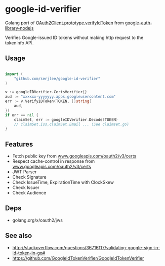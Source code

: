 # google-id-verifier

Golang port of [OAuth2Client.prototype.verifyIdToken](https://github.com/google/google-auth-library-nodejs/blob/master/src/auth/oauth2client.ts) from [google-auth-library-nodejs](https://github.com/google/google-auth-library-nodejs)

Verifies Google-issued ID tokens without making http request to the tokeninfo API.

## Usage

```go

import (
    "github.com/serjlee/google-id-verifier"
)

v := googleIDVerifier.CertsVerifier{}
aud := "xxxxxx-yyyyyyy.apps.googleusercontent.com"
err := v.VerifyIDToken(TOKEN, []string{
    aud,
})
if err == nil {
    claimSet, err := googleIDVerifier.Decode(TOKEN)
    // claimSet.Iss,claimSet.Email ... (See claimset.go)
}
```

## Features

- Fetch public key from www.googleapis.com/oauth2/v3/certs
- Respect cache-control in response from www.googleapis.com/oauth2/v3/certs
- JWT Parser
- Check Signature 
- Check IssueTime, ExpirationTime with ClockSkew
- Check Issuer
- Check Audience

## Deps

- golang.org/x/oauth2/jws

## See also

- http://stackoverflow.com/questions/36716117/validating-google-sign-in-id-token-in-go#
- https://github.com/GoogleIdTokenVerifier/GoogleIdTokenVerifier
